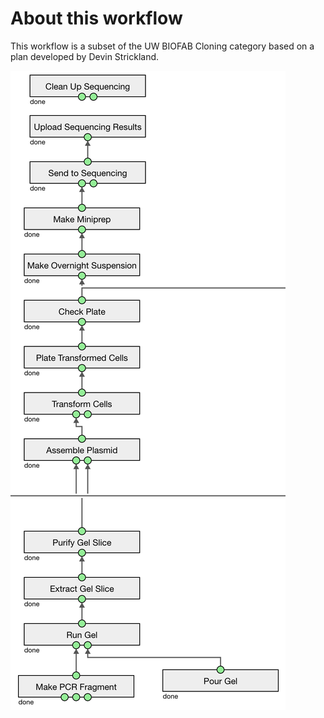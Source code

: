 # About this workflow

This workflow is a subset of the UW BIOFAB Cloning category based on a plan developed by Devin Strickland.

<img src="images/plan.png">
